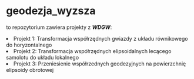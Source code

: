 # geodezja_wyzsza

to repozytorium zawiera projekty z <i><b>WDGW</b></i>:
<li>Projekt 1: Transformacja współrzędnych gwiazdy z układu równikowego do horyzontalnego</li>
<li>Projekt 2: Transformacja współrzędnych elipsoidalnych lecącego samolotu do układu lokalnego</li>
<li>Projekt 3: Przeniesienie współrzednych geodezyjnych na powierzchnię elipsoidy obrotowej</li>
